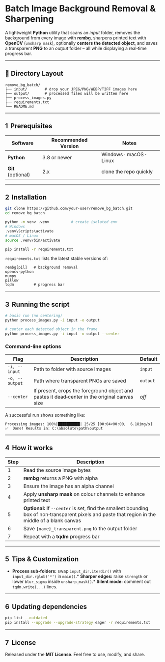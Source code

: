 
# Batch Image Background Removal & Sharpening

A lightweight **Python** utility that scans an *input* folder, removes the background from every image with **rembg**, sharpens printed text with **OpenCV** (`unsharp mask`), optionally **centers the detected object**, and saves a transparent **PNG** to an *output* folder – all while displaying a real‑time progress bar.

---

## 📁 Directory Layout

```
remove_bg_batch/
├── input/        # drop your JPEG/PNG/WEBP/TIFF images here
├── output/       # processed files will be written here
├── process_images.py
├── requirements.txt
└── README.md
```

---

## 1  Prerequisites

| Software | Recommended Version | Notes |
|----------|--------------------|-------|
| **Python** | 3.8 or newer | Windows · macOS · Linux |
| **Git** (optional) | 2.x | clone the repo quickly |

---

## 2  Installation

```bash
git clone https://github.com/your-user/remove_bg_batch.git
cd remove_bg_batch

python -m venv .venv          # create isolated env
# Windows
.venv\Scripts\activate
# macOS / Linux
source .venv/bin/activate

pip install -r requirements.txt
```

`requirements.txt` lists the latest stable versions of:

```
rembg[pil]   # background removal
opencv-python
numpy
pillow
tqdm         # progress bar
```

---

## 3  Running the script

```bash
# basic run (no centering)
python process_images.py -i input -o output

# center each detected object in the frame
python process_images.py -i input -o output --center
```

### Command‑line options

| Flag | Description | Default |
|------|-------------|---------|
| `-i, --input`  | Path to folder with source images | `input` |
| `-o, --output` | Path where transparent PNGs are saved | `output` |
| `--center`     | If present, crops the foreground object and pastes it dead‑center in the original canvas size | _off_ |

A successful run shows something like:

```
Processing images: 100%|██████████| 25/25 [00:04<00:00,  6.18img/s]
✅  Done! Results in: C:\absolute\path\output
```

---

## 4  How it works

| Step | Description |
|------|-------------|
| 1 | Read the source image bytes |
| 2 | **rembg** returns a PNG with alpha |
| 3 | Ensure the image has an alpha channel |
| 4 | Apply **unsharp mask** on colour channels to enhance printed text |
| 5 | **Optional:** If `--center` is set, find the smallest bounding box of non‑transparent pixels and paste that region in the middle of a blank canvas |
| 6 | Save `{name}_transparent.png` to the output folder |
| 7 | Repeat with a **tqdm** progress bar |

---

## 5  Tips & Customization

* **Process sub‑folders:** swap `input_dir.iterdir()` with `input_dir.rglob('*')` in `main()`.* **Sharper edges:** raise `strength` or lower `blur_sigma` inside `unsharp_mask()`.* **Silent mode:** comment out `tqdm.write(...)` lines.

---

## 6  Updating dependencies

```bash
pip list --outdated
pip install --upgrade --upgrade-strategy eager -r requirements.txt
```

---

## 7  License

Released under the **MIT License**. Feel free to use, modify, and share.
